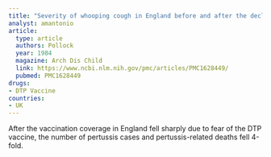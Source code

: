 ```yaml
---
title: "Severity of whooping cough in England before and after the decline in pertussis immunization"
analyst: amantonio
article:
  type: article
  authors: Pollock
  year: 1984
  magazine: Arch Dis Child
  link: https://www.ncbi.nlm.nih.gov/pmc/articles/PMC1628449/
  pubmed: PMC1628449
drugs:
- DTP Vaccine
countries:
- UK
---
```


After the vaccination coverage in England fell sharply due to fear of the DTP vaccine, the number of pertussis cases and pertussis-related deaths fell 4-fold.
